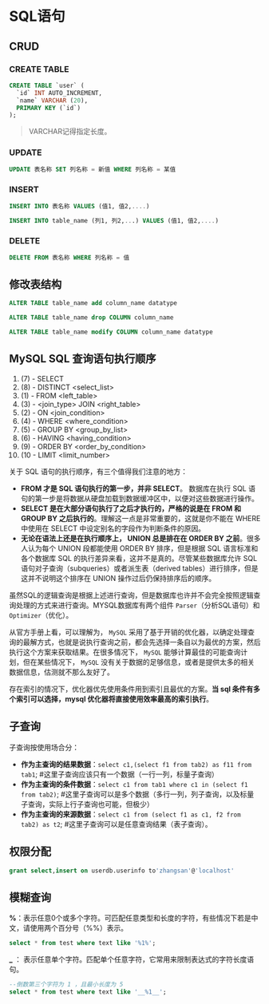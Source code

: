 # SQL语句

## CRUD

### CREATE TABLE

```sql
CREATE TABLE `user` (
  `id` INT AUTO_INCREMENT,
  `name` VARCHAR (20),
  PRIMARY KEY (`id`)
);
```
>  VARCHAR记得指定长度。

### UPDATE

```sql
UPDATE 表名称 SET 列名称 = 新值 WHERE 列名称 = 某值
```

### INSERT

```sql
INSERT INTO 表名称 VALUES (值1, 值2,....)

INSERT INTO table_name (列1, 列2,...) VALUES (值1, 值2,....)
```

### DELETE

```sql
DELETE FROM 表名称 WHERE 列名称 = 值
```

## 修改表结构

```sql
ALTER TABLE table_name add column_name datatype

ALTER TABLE table_name drop COLUMN column_name

ALTER TABLE table_name modify COLUMN column_name datatype
```

## MySQL SQL 查询语句执行顺序

  1. (7) - SELECT   
  1. (8) - DISTINCT <select_list>  
  1. (1) - FROM <left_table>  
  1. (3) - <join_type> JOIN <right_table>  
  1. (2) - ON <join_condition>  
  1. (4) - WHERE <where_condition>  
  1. (5) - GROUP BY <group_by_list>  
  1. (6) - HAVING <having_condition>  
  1. (9) - ORDER BY <order_by_condition>  
  1. (10 - LIMIT <limit_number>  

关于 SQL 语句的执行顺序，有三个值得我们注意的地方：

  - **FROM 才是 SQL 语句执行的第一步，并非 SELECT**。 数据库在执行 SQL 语句的第一步是将数据从硬盘加载到数据缓冲区中，以便对这些数据进行操作。
  - **SELECT 是在大部分语句执行了之后才执行的，严格的说是在 FROM 和 GROUP BY 之后执行的**。理解这一点是非常重要的，这就是你不能在 WHERE 中使用在 SELECT 中设定别名的字段作为判断条件的原因。
  - **无论在语法上还是在执行顺序上， UNION 总是排在在 ORDER BY 之前**。很多人认为每个 UNION 段都能使用 ORDER BY 排序，但是根据 SQL 语言标准和各个数据库 SQL 的执行差异来看，这并不是真的。尽管某些数据库允许 SQL 语句对子查询（subqueries）或者派生表（derived tables）进行排序，但是这并不说明这个排序在 UNION 操作过后仍保持排序后的顺序。

虽然SQL的逻辑查询是根据上述进行查询，但是数据库也许并不会完全按照逻辑查询处理的方式来进行查询。MYSQL数据库有两个组件 `Parser`（分析SQL语句）和 `Optimizer`（优化）。

从官方手册上看，可以理解为， `MySQL` 采用了基于开销的优化器，以确定处理查询的最解方式，也就是说执行查询之前，都会先选择一条自以为最优的方案，然后执行这个方案来获取结果。在很多情况下， `MySQL` 能够计算最佳的可能查询计划，但在某些情况下， `MySQL` 没有关于数据的足够信息，或者是提供太多的相关数据信息，估测就不那么友好了。

存在索引的情况下，优化器优先使用条件用到索引且最优的方案。**当 sql 条件有多个索引可以选择，mysql 优化器将直接使用效率最高的索引执行**。

## 子查询

子查询按使用场合分：

  - **作为主查询的结果数据**：`select c1,(select f1 from tab2) as f11 from tab1`; #这里子查询应该只有一个数据（一行一列，标量子查询）
  - **作为主查询的条件数据**：`select c1 from tab1 where c1 in (select f1 from tab2)`; #这里子查询可以是多个数据（多行一列，列子查询，以及标量子查询，实际上行子查询也可能，但极少）
  - **作为主查询的来源数据**：`select c1 from (select f1 as c1, f2 from tab2) as t2`; #这里子查询可以是任意查询结果（表子查询）。

## 权限分配

```sql
grant select,insert on userdb.userinfo to'zhangsan'@'localhost'
```

## 模糊查询

**%**：表示任意0个或多个字符。可匹配任意类型和长度的字符，有些情况下若是中文，请使用两个百分号（%%）表示。

```sql
select * from test where text like '%1%';
```

**_** ： 表示任意单个字符。匹配单个任意字符，它常用来限制表达式的字符长度语句。

```sql
--倒数第三个字符为 1 ，且最小长度为 5
select * from test where text like '__%1__';
```
